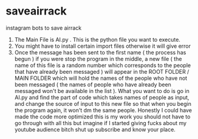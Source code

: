 # saveairrack
instagram bots to save airrack

1. The Main File is AI.py . This is the python file you want to execute.
2. You might have to install certain import files otherwise it will give error
3. Once the message has been sent to the first name ( the process has begun ) if you were stop the program in the middle, a new file ( the name of this file is a random number which corresponds to the people that have already been messaged ) will appear in the ROOT FOLDER / MAIN FOLDER which will hold the names of the people who have not been messaged ( the names of people who have already been messaged won't be available in the list ). What you want to do is go in AI.py and find the part of code which takes names of people as input, and change the source of input to this new file so that when you begin the program again, it won't dm the same people. Honestly I could have made the code more optimized  this is my work you should not have to go through with all this but imagine if I started giving fucks about my youtube audience bitch shut up subscribe and know your place.
